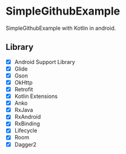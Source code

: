 # SimpleGithubExample

SimpleGithubExample with Kotlin in android.

## Library
- [x] Android Support Library
- [x] Glide
- [x] Gson
- [x] OkHttp
- [x] Retrofit
- [x] Kotlin Extensions
- [x] Anko
- [x] RxJava
- [x] RxAndroid
- [x] RxBinding
- [x] Lifecycle
- [x] Room
- [x] Dagger2
